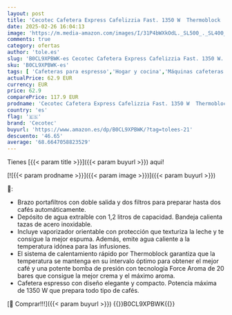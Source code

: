```yaml
---
layout: post
title: 'Cecotec Cafetera Express Cafelizzia Fast. 1350 W  Thermoblock  ForceAroma de 20bars  Vaporizador Orientable  Brazo Doble  Bandeja Calienta Tazas  Depósito de Agua Extraíble Negro'
date: 2025-02-26 16:04:13
image: 'https://m.media-amazon.com/images/I/31P4bWXkOdL._SL500_._SL400_.jpg'
comments: true
category: ofertas
author: 'tole.es'
slug: 'B0CL9XPBWK-es Cecotec Cafetera Express Cafelizzia Fast. 1350 W...'
sku: 'B0CL9XPBWK-es'
tags: [ 'Cafeteras para espresso','Hogar y cocina','Máquinas cafeteras','Utensilios para café y té','cafetera','cecotec','🇪🇸', ]
actualPrice: 62.9 EUR
currency: EUR
price: 62.9
comparePrice: 117.9 EUR
prodname: 'Cecotec Cafetera Express Cafelizzia Fast. 1350 W  Thermoblock  ForceAroma de 20bars  Vaporizador Orientable  Brazo Doble  Bandeja Calienta Tazas  Depósito de Agua Extraíble Negro'
country: 'es'
flag: '🇪🇸'
brand: 'Cecotec'
buyurl: 'https://www.amazon.es/dp/B0CL9XPBWK/?tag=tolees-21'
descuento: '46.65'
average: '68.6647058823529'
---
```


Tienes [{{< param title >}}]({{< param buyurl >}}) aqui!

[![{{< param prodname >}}]({{< param image >}})]({{< param buyurl >}})

🔎:

- Brazo portafiltros con doble salida y dos filtros para preparar hasta dos cafés automáticamente.
- Depósito de agua extraíble con 1,2 litros de capacidad. Bandeja calienta tazas de acero inoxidable.
- Incluye vaporizador orientable con protección que texturiza la leche y te consigue la mejor espuma. Además, emite agua caliente a la temperatura idónea para las infusiones.
- El sistema de calentamiento rápido por Thermoblock garantiza que la temperatura se mantenga en su intervalo óptimo para obtener el mejor café y una potente bomba de presión con tecnología Force Aroma de 20 bares que consigue la mejor crema y el máximo aroma.
- Cafetera espresso con diseño elegante y compacto. Potencia máxima de 1350 W que prepara todo tipo de cafés.

[🛒 Comprar!!!]({{< param buyurl >}})
{{<world>}}B0CL9XPBWK{{</world>}}
